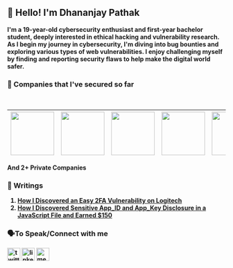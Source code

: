 <strong>
<h2>👋 Hello! I'm Dhananjay Pathak</h2>

I'm a **19-year-old** cybersecurity enthusiast and first-year bachelor student, deeply interested in ethical hacking and vulnerability research. As I begin my journey in cybersecurity, I'm diving into bug bounties and exploring various types of web vulnerabilities. I enjoy challenging myself by finding and reporting security flaws to help make the digital world safer.

### 🤘 Companies that I've secured so far
</br>

| <img src="https://github.com/user-attachments/assets/c6b853d2-6235-406a-ab5e-1d998f18b089" width="100" height="100"> | <img src="https://github.com/user-attachments/assets/4f0b715a-8a5a-4d49-9634-2a780a10af3d" width="100" height="100"> | <img src="https://github.com/user-attachments/assets/84b0099b-a7c0-42c7-9cae-fba002ecbb8c" width="100" height="100"> | <img src="https://github.com/user-attachments/assets/e3c17ab7-29e9-42a4-9768-1090adf72a3f" width="100" height="100"> | <img src="https://github.com/user-attachments/assets/d77c88a8-4674-45d7-9577-4fbb512fca12" width="100" height="100"> | <img src="https://github.com/user-attachments/assets/69ebb813-e1ba-4f7b-a9c6-ff077db58c9d" width="100" height="100"> |
|:---:|:---:|:---:|:---:|:---:|:---:|

**And 2+ Private Companies**

### 📝 Writings

1) [How I Discovered an Easy 2FA Vulnerability on Logitech](https://medium.com/@dhananjay_00/how-i-discovered-an-easy-2fa-vulnerability-on-logitech-ff0d07178b04)
2) [How I Discovered Sensitive App_ID and App_Key Disclosure in a JavaScript File and Earned $150](https://medium.com/@dhananjay_00/how-i-discovered-sensitive-app-id-and-app-key-disclosure-in-a-javascript-file-and-earned-150-ad3fb7f942bc)

### 🗣️To Speak/Connect with me

[<img src='https://img.shields.io/badge/Twitter-1DA1F2?style=for-the-badge&logo=twitter&logoColor=white' alt='twitter' height='30'>](https://x.com/dhananjay_00)
[<img src='https://img.shields.io/badge/LinkedIn-0077B5?style=for-the-badge&logo=linkedin&logoColor=white' alt='linkedin' height='30'>](https://www.linkedin.com/in/thedhananjaypathak/) 
[<img src='https://img.shields.io/badge/Medium-12100E?style=for-the-badge&logo=medium&logoColor=white' alt='medium' height='30'>](https://medium.com/@dhananjay_00)
</strong>
